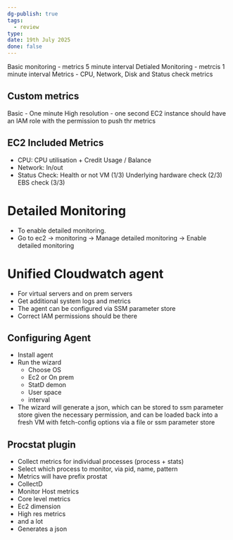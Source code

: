 ```yaml
---
dg-publish: true
tags:
  - review
type: 
date: 19th July 2025
done: false
---
```


Basic monitoring - metrics 5 minute interval
Detialed Monitoring - metrcis 1 minute interval
Metrics - CPU, Network, Disk and Status check metrics
## Custom metrics
Basic - One minute
High resolution - one second
EC2 instance should have an IAM role with the permission to push thr metrics
## EC2 Included Metrics
- CPU: CPU utilisation + Credit Usage / Balance
- Network: In/out
- Status Check: Health or not
    VM (1/3)
    Underlying hardware check (2/3)
    EBS check (3/3)
# Detailed Monitoring
- To enable detailed monitoring. 
- Go to ec2 -> monitoring -> Manage detailed monitoring -> Enable detailed monitoring

# Unified Cloudwatch agent
- For virtual servers and on prem servers
- Get additional system logs and metrics
- The agent can be configured via SSM parameter store
- Correct IAM permissions should be there
## Configuring Agent
- Install agent
- Run the wizard
	- Choose OS
	- Ec2 or On prem
	- StatD demon
	- User space
	- interval
- The wizard will generate a json, which can be stored to ssm parameter store given the necessary permission, and can be loaded back into a fresh VM with fetch-config options via a file or ssm parameter store
## Procstat plugin 
- Collect metrics for individual processes (process + stats)
- Select which process to monitor, via pid, name, pattern
- Metrics will have prefix prostat
- CollectD
- Monitor Host metrics
- Core level metrics
- Ec2 dimension
- High res metrics
- and a lot
- Generates a json 

